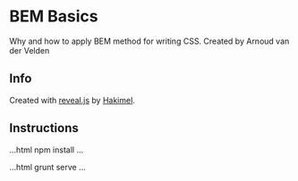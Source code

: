 # BEM Basics

Why and how to apply BEM method for writing CSS.
Created by Arnoud van der Velden

## Info
Created with [reveal.js](https://github.com/hakimel/reveal.js) by [Hakimel](https://github.com/hakimel).

## Instructions
...html
npm install 
...

...html
grunt serve
...